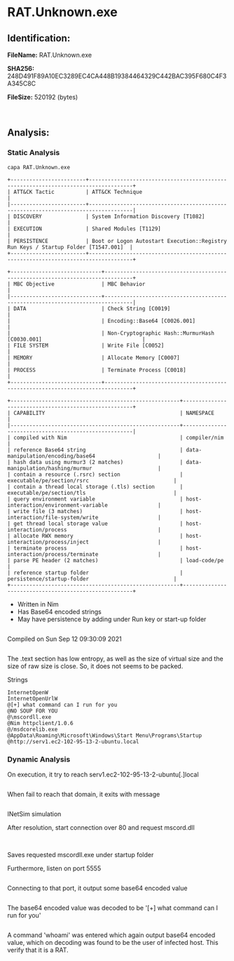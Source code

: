 # RAT.Unknown.exe

## Identification:

**FileName:** RAT.Unknown.exe

**SHA256:** 248D491F89A10EC3289EC4CA448B19384464329C442BAC395F680C4F3A345C8C

**FileSize:** 520192 (bytes)

<br>

## Analysis:

### Static Analysis


`capa RAT.Unknown.exe`

    +------------------------+------------------------------------------------------------------------------------+
    | ATT&CK Tactic          | ATT&CK Technique                                                                   |
    |------------------------+------------------------------------------------------------------------------------|
    | DISCOVERY              | System Information Discovery [T1082]                                               |
    | EXECUTION              | Shared Modules [T1129]                                                             |
    | PERSISTENCE            | Boot or Logon Autostart Execution::Registry Run Keys / Startup Folder [T1547.001]  |
    +------------------------+------------------------------------------------------------------------------------+
    
    +-----------------------------+-------------------------------------------------------------------------------+
    | MBC Objective               | MBC Behavior                                                                  |
    |-----------------------------+-------------------------------------------------------------------------------|
    | DATA                        | Check String [C0019]                                                          |
    |                             | Encoding::Base64 [C0026.001]                                                  |
    |                             | Non-Cryptographic Hash::MurmurHash [C0030.001]                                |
    | FILE SYSTEM                 | Write File [C0052]                                                            |
    | MEMORY                      | Allocate Memory [C0007]                                                       |
    | PROCESS                     | Terminate Process [C0018]                                                     |
    +-----------------------------+-------------------------------------------------------------------------------+
    
    +------------------------------------------------------+------------------------------------------------------+
    | CAPABILITY                                           | NAMESPACE                                            |
    |------------------------------------------------------+------------------------------------------------------|
    | compiled with Nim                                    | compiler/nim                                         |
    | reference Base64 string                              | data-manipulation/encoding/base64                    |
    | hash data using murmur3 (2 matches)                  | data-manipulation/hashing/murmur                     |
    | contain a resource (.rsrc) section                   | executable/pe/section/rsrc                           |
    | contain a thread local storage (.tls) section        | executable/pe/section/tls                            |
    | query environment variable                           | host-interaction/environment-variable                |
    | write file (3 matches)                               | host-interaction/file-system/write                   |
    | get thread local storage value                       | host-interaction/process                             |
    | allocate RWX memory                                  | host-interaction/process/inject                      |
    | terminate process                                    | host-interaction/process/terminate                   |
    | parse PE header (2 matches)                          | load-code/pe                                         |
    | reference startup folder                             | persistence/startup-folder                           |
    +------------------------------------------------------+------------------------------------------------------+

- Written in Nim
- Has Base64 encoded strings
- May have persistence by adding under Run key or start-up folder


<image src="../Images/RAT.Unknown.exe1.png" caption="" alt="" height="" width="" position="center" command="fit" option="" class="img-fluid" title="" >

Compiled on Sun Sep 12 09:30:09 2021

<image src="../Images/RAT.Unknown.exe2.png" caption="" alt="" height="" width="" position="center" command="fit" option="" class="img-fluid" title="" >

The .text section has low entropy, as well as the size of virtual size and the size of raw size is close. So, it does not seems to be packed. 


Strings

    InternetOpenW
    InternetOpenUrlW
    @[+] what command can I run for you
    @NO SOUP FOR YOU
    @\mscordll.exe
    @Nim httpclient/1.0.6
    @/msdcorelib.exe
    @AppData\Roaming\Microsoft\Windows\Start Menu\Programs\Startup
    @http://serv1.ec2-102-95-13-2-ubuntu.local


### Dynamic Analysis

On execution, it try to reach serv1.ec2-102-95-13-2-ubuntu[.]local

<image src="../Images/RAT.Unknown.exe3.png" caption="" alt="" height="" width="" position="center" command="fit" option="" class="img-fluid" title="" >

When fail to reach that domain, it exits with message

<image src="../Images/RAT.Unknown.exe4.png" caption="" alt="" height="" width="" position="center" command="fit" option="" class="img-fluid" title="" >

INetSim simulation 

After resolution, start connection over 80 and request mscord.dll 

<image src="../Images/RAT.Unknown.exe5.png" caption="" alt="" height="" width="" position="center" command="fit" option="" class="img-fluid" title="" >


<image src="../Images/RAT.Unknown.exe6.png" caption="" alt="" height="" width="" position="center" command="fit" option="" class="img-fluid" title="" >

Saves requested mscordll.exe under startup folder 


Furthermore, listen on port 5555 

<image src="../Images/RAT.Unknown.exe7.png" caption="" alt="" height="" width="" position="center" command="fit" option="" class="img-fluid" title="" >

Connecting to that port, it output some base64 encoded value

<image src="../Images/RAT.Unknown.exe8.png" caption="" alt="" height="" width="" position="center" command="fit" option="" class="img-fluid" title="" >

The base64 encoded value was decoded to be '[+] what command can I run for you'

<image src="../Images/RAT.Unknown.exe9.png" caption="" alt="" height="" width="" position="center" command="fit" option="" class="img-fluid" title="" >

A command 'whoami' was entered which again output base64 encoded value, which on decoding was found to be the user of infected host. This verify that it is a RAT.

<image src="../Images/RAT.Unknown.exe10.png" caption="" alt="" height="" width="" position="center" command="fit" option="" class="img-fluid" title="" >

<image src="../Images/RAT.Unknown.exe11.png" caption="" alt="" height="" width="" position="center" command="fit" option="" class="img-fluid" title="" >




